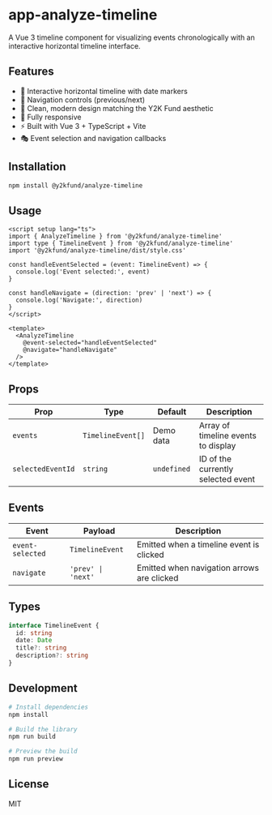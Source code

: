 # app-analyze-timeline

A Vue 3 timeline component for visualizing events chronologically with an interactive horizontal timeline interface.

## Features

- 🎯 Interactive horizontal timeline with date markers
- 🔄 Navigation controls (previous/next)
- 🎨 Clean, modern design matching the Y2K Fund aesthetic
- 📱 Fully responsive
- ⚡ Built with Vue 3 + TypeScript + Vite
- 🎭 Event selection and navigation callbacks

## Installation

```bash
npm install @y2kfund/analyze-timeline
```

## Usage

```vue
<script setup lang="ts">
import { AnalyzeTimeline } from '@y2kfund/analyze-timeline'
import type { TimelineEvent } from '@y2kfund/analyze-timeline'
import '@y2kfund/analyze-timeline/dist/style.css'

const handleEventSelected = (event: TimelineEvent) => {
  console.log('Event selected:', event)
}

const handleNavigate = (direction: 'prev' | 'next') => {
  console.log('Navigate:', direction)
}
</script>

<template>
  <AnalyzeTimeline 
    @event-selected="handleEventSelected"
    @navigate="handleNavigate"
  />
</template>
```

## Props

| Prop | Type | Default | Description |
|------|------|---------|-------------|
| `events` | `TimelineEvent[]` | Demo data | Array of timeline events to display |
| `selectedEventId` | `string` | `undefined` | ID of the currently selected event |

## Events

| Event | Payload | Description |
|-------|---------|-------------|
| `event-selected` | `TimelineEvent` | Emitted when a timeline event is clicked |
| `navigate` | `'prev' \| 'next'` | Emitted when navigation arrows are clicked |

## Types

```typescript
interface TimelineEvent {
  id: string
  date: Date
  title?: string
  description?: string
}
```

## Development

```bash
# Install dependencies
npm install

# Build the library
npm run build

# Preview the build
npm run preview
```

## License

MIT
